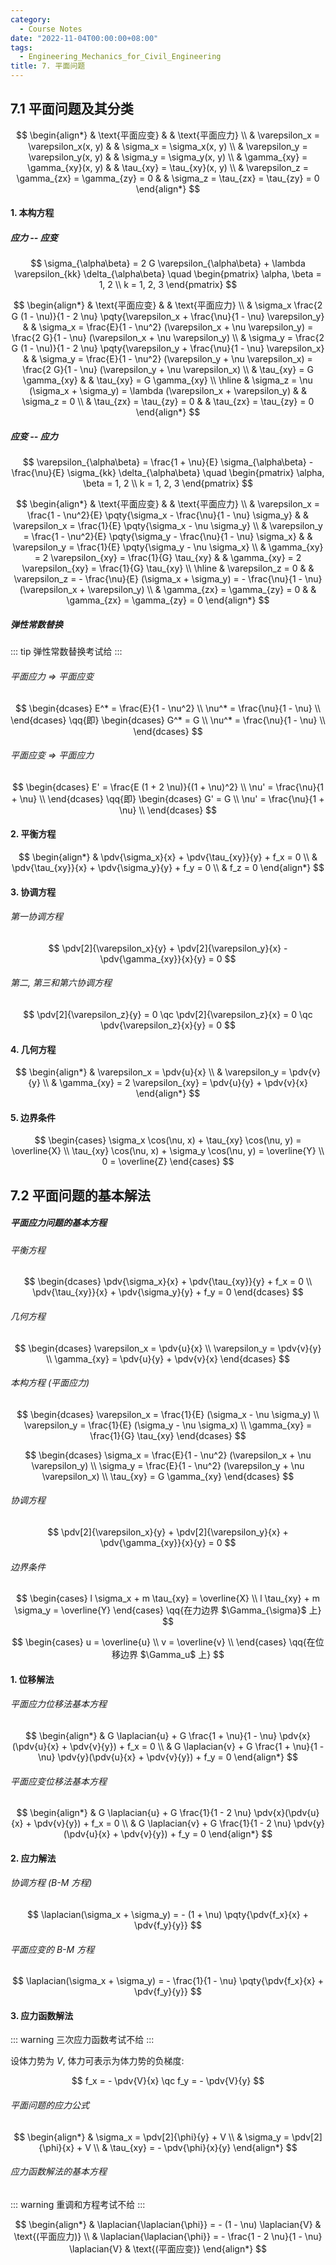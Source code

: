 ```yaml
---
category:
  - Course Notes
date: "2022-11-04T00:00:00+08:00"
tags:
  - Engineering_Mechanics_for_Civil_Engineering
title: 7. 平面问题
---
```


## 7.1 平面问题及其分类

$$
\begin{align*}
   & \text{平面应变}                                   &  & \text{平面应力}                          \\
   & \varepsilon_x = \varepsilon_x(x, y)           &  & \sigma_x = \sigma_x(x, y)            \\
   & \varepsilon_y = \varepsilon_y(x, y)           &  & \sigma_y = \sigma_y(x, y)            \\
   & \gamma_{xy} = \gamma_{xy}(x, y)               &  & \tau_{xy} = \tau_{xy}(x, y)          \\
   & \varepsilon_z = \gamma_{zx} = \gamma_{zy} = 0 &  & \sigma_z = \tau_{zx} = \tau_{zy} = 0
\end{align*}
$$

#### 1. 本构方程

##### 应力 -- 应变

$$
\sigma_{\alpha\beta} = 2 G \varepsilon_{\alpha\beta} + \lambda \varepsilon_{kk} \delta_{\alpha\beta} \quad
\begin{pmatrix}
  \alpha, \beta = 1, 2 \\
  k = 1, 2, 3
\end{pmatrix}
$$

$$
\begin{align*}
   & \text{平面应变}                                                                                                              &
   & \text{平面应力}                                                                                                                \\
   & \sigma_x \frac{2 G (1 - \nu)}{1 - 2 \nu} \pqty{\varepsilon_x + \frac{\nu}{1 - \nu} \varepsilon_y}                            &
   & \sigma_x = \frac{E}{1 - \nu^2} (\varepsilon_x + \nu \varepsilon_y) = \frac{2 G}{1 - \nu} (\varepsilon_x + \nu \varepsilon_y)   \\
   & \sigma_y = \frac{2 G (1 - \nu)}{1 - 2 \nu} \pqty{\varepsilon_y + \frac{\nu}{1 - \nu} \varepsilon_x}                          &
   & \sigma_y = \frac{E}{1 - \nu^2} (\varepsilon_y + \nu \varepsilon_x) = \frac{2 G}{1 - \nu} (\varepsilon_y + \nu \varepsilon_x)   \\
   & \tau_{xy} = G \gamma_{xy}                                                                                                    &
   & \tau_{xy} = G \gamma_{xy}                                                                                                      \\
  \hline
   & \sigma_z = \nu (\sigma_x + \sigma_y) = \lambda (\varepsilon_x + \varepsilon_y)                                               &
   & \sigma_z = 0                                                                                                                   \\
   & \tau_{zx} = \tau_{zy} = 0                                                                                                    &
   & \tau_{zx} = \tau_{zy} = 0
\end{align*}
$$

##### 应变 -- 应力

$$
\varepsilon_{\alpha\beta} = \frac{1 + \nu}{E} \sigma_{\alpha\beta} - \frac{\nu}{E} \sigma_{kk} \delta_{\alpha\beta} \quad
\begin{pmatrix}
  \alpha, \beta = 1, 2 \\
  k = 1, 2, 3
\end{pmatrix}
$$

$$
\begin{align*}
   & \text{平面应变}                                                                                               &
   & \text{平面应力}                                                                                                 \\
   & \varepsilon_x = \frac{1 - \nu^2}{E} \pqty{\sigma_x - \frac{\nu}{1 - \nu} \sigma_y}                            &
   & \varepsilon_x = \frac{1}{E} \pqty{\sigma_x - \nu \sigma_y}                                                      \\
   & \varepsilon_y = \frac{1 - \nu^2}{E} \pqty{\sigma_y - \frac{\nu}{1 - \nu} \sigma_x}                            &
   & \varepsilon_y = \frac{1}{E} \pqty{\sigma_y - \nu \sigma_x}                                                      \\
   & \gamma_{xy} = 2 \varepsilon_{xy} = \frac{1}{G} \tau_{xy}                                                      &
   & \gamma_{xy} = 2 \varepsilon_{xy} = \frac{1}{G} \tau_{xy}                                                        \\
  \hline
   & \varepsilon_z = 0                                                                                             &
   & \varepsilon_z = - \frac{\nu}{E} (\sigma_x + \sigma_y) = - \frac{\nu}{1 - \nu} (\varepsilon_x + \varepsilon_y)   \\
   & \gamma_{zx} = \gamma_{zy} = 0                                                                                 &
   & \gamma_{zx} = \gamma_{zy} = 0
\end{align*}
$$

##### 弹性常数替换

::: tip
弹性常数替换考试给
:::

###### 平面应力 => 平面应变

$$
\begin{dcases}
  E^* = \frac{E}{1 - \nu^2}   \\
  \nu^* = \frac{\nu}{1 - \nu} \\
\end{dcases} \qq{即} \begin{dcases}
  G^* = G                     \\
  \nu^* = \frac{\nu}{1 - \nu} \\
\end{dcases}
$$

###### 平面应变 => 平面应力

$$
\begin{dcases}
  E' = \frac{E (1 + 2 \nu)}{(1 + \nu)^2} \\
  \nu' = \frac{\nu}{1 + \nu}             \\
\end{dcases} \qq{即} \begin{dcases}
  G' = G                     \\
  \nu' = \frac{\nu}{1 + \nu} \\
\end{dcases}
$$

#### 2. 平衡方程

$$
\begin{align*}
   & \pdv{\sigma_x}{x} + \pdv{\tau_{xy}}{y} + f_x = 0 \\
   & \pdv{\tau_{xy}}{x} + \pdv{\sigma_y}{y} + f_y = 0 \\
   & f_z = 0
\end{align*}
$$

#### 3. 协调方程

###### 第一协调方程

$$
\pdv[2]{\varepsilon_x}{y} + \pdv[2]{\varepsilon_y}{x} - \pdv{\gamma_{xy}}{x}{y} = 0
$$

###### 第二, 第三和第六协调方程

$$
\pdv[2]{\varepsilon_z}{y} = 0 \qc
\pdv[2]{\varepsilon_z}{x} = 0 \qc
\pdv{\varepsilon_z}{x}{y} = 0
$$

#### 4. 几何方程

$$
\begin{align*}
   & \varepsilon_x = \pdv{u}{x}                                 \\
   & \varepsilon_y = \pdv{v}{y}                                 \\
   & \gamma_{xy} = 2 \varepsilon_{xy} = \pdv{u}{y} + \pdv{v}{x}
\end{align*}
$$

#### 5. 边界条件

$$
\begin{cases}
  \sigma_x \cos(\nu, x) + \tau_{xy} \cos(\nu, y) = \overline{X} \\
  \tau_{xy} \cos(\nu, x) + \sigma_y \cos(\nu, y) = \overline{Y} \\
  0 = \overline{Z}
\end{cases}
$$

## 7.2 平面问题的基本解法

##### 平面应力问题的基本方程

###### 平衡方程

$$
\begin{dcases}
  \pdv{\sigma_x}{x} + \pdv{\tau_{xy}}{y} + f_x = 0 \\
  \pdv{\tau_{xy}}{x} + \pdv{\sigma_y}{y} + f_y = 0
\end{dcases}
$$

###### 几何方程

$$
\begin{dcases}
  \varepsilon_x = \pdv{u}{x} \\
  \varepsilon_y = \pdv{v}{y} \\
  \gamma_{xy} = \pdv{u}{y} + \pdv{v}{x}
\end{dcases}
$$

###### 本构方程 (平面应力)

$$
\begin{dcases}
  \varepsilon_x = \frac{1}{E} (\sigma_x - \nu \sigma_y) \\
  \varepsilon_y = \frac{1}{E} (\sigma_y - \nu \sigma_x) \\
  \gamma_{xy} = \frac{1}{G} \tau_{xy}
\end{dcases}
$$

$$
\begin{dcases}
  \sigma_x = \frac{E}{1 - \nu^2} (\varepsilon_x + \nu \varepsilon_y) \\
  \sigma_y = \frac{E}{1 - \nu^2} (\varepsilon_y + \nu \varepsilon_x) \\
  \tau_{xy} = G \gamma_{xy}
\end{dcases}
$$

###### 协调方程

$$
\pdv[2]{\varepsilon_x}{y} + \pdv[2]{\varepsilon_y}{x} + \pdv{\gamma_{xy}}{x}{y} = 0
$$

###### 边界条件

$$
\begin{cases}
  l \sigma_x + m \tau_{xy} = \overline{X} \\
  l \tau_{xy} + m \sigma_y = \overline{Y}
\end{cases} \qq{在力边界 $\Gamma_{\sigma}$ 上}
$$

$$
\begin{cases}
  u = \overline{u} \\
  v = \overline{v} \\
\end{cases} \qq{在位移边界 $\Gamma_u$ 上}
$$

#### 1. 位移解法

###### 平面应力位移法基本方程

$$
\begin{align*}
   & G \laplacian{u} + G \frac{1 + \nu}{1 - \nu} \pdv{x}(\pdv{u}{x} + \pdv{v}{y}) + f_x = 0 \\
   & G \laplacian{v} + G \frac{1 + \nu}{1 - \nu} \pdv{y}(\pdv{u}{x} + \pdv{v}{y}) + f_y = 0
\end{align*}
$$

###### 平面应变位移法基本方程

$$
\begin{align*}
   & G \laplacian{u} + G \frac{1}{1 - 2 \nu} \pdv{x}(\pdv{u}{x} + \pdv{v}{y}) + f_x = 0 \\
   & G \laplacian{v} + G \frac{1}{1 - 2 \nu} \pdv{y}(\pdv{u}{x} + \pdv{v}{y}) + f_y = 0
\end{align*}
$$

#### 2. 应力解法

###### 协调方程 (B-M 方程)

$$
\laplacian(\sigma_x + \sigma_y) = - (1 + \nu) \pqty{\pdv{f_x}{x} + \pdv{f_y}{y}}
$$

###### 平面应变的 B-M 方程

$$
\laplacian(\sigma_x + \sigma_y) = - \frac{1}{1 - \nu} \pqty{\pdv{f_x}{x} + \pdv{f_y}{y}}
$$

#### 3. 应力函数解法

::: warning
三次应力函数考试不给
:::

设体力势为 $V$, 体力可表示为体力势的负梯度:

$$
f_x = - \pdv{V}{x} \qc
f_y = - \pdv{V}{y}
$$

###### 平面问题的应力公式

$$
\begin{align*}
   & \sigma_x = \pdv[2]{\phi}{y} + V \\
   & \sigma_y = \pdv[2]{\phi}{x} + V \\
   & \tau_{xy} = - \pdv{\phi}{x}{y}
\end{align*}
$$

###### 应力函数解法的基本方程

::: warning
重调和方程考试不给
:::

$$
\begin{align*}
   & \laplacian{\laplacian{\phi}} = - (1 - \nu) \laplacian{V}                 & \text{(平面应力)} \\
   & \laplacian{\laplacian{\phi}} = - \frac{1 - 2 \nu}{1 - \nu} \laplacian{V} & \text{(平面应变)}
\end{align*}
$$
